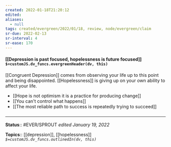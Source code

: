 ```yaml
---
created: 2022-01-18T21:20:12 
edited: 
aliases:
  - null
tags: created/evergreen/2022/01/18, review, node/evergreen/claim
sr-due: 2022-02-13
sr-interval: 4
sr-ease: 170
---
```


#### [[Depression is past focused, hopelessness is future focused]] `$=customJS.dv_funcs.evergreenHeader(dv, this)`

[[Congruent Depression]] comes from observing your life up to this point and being disappointed.
[[Hopelessness]] is giving up on your own ability to affect your life.

- [[Hope is not optimism it is a practice for producing change]]
- [[You can't control what happens]]
- [[The most reliable path to success is repeatedly trying to succeed]]

### <hr class="footnote"/>

**Status**:: #EVER/SPROUT
*edited January 19, 2022*

**Topics**:: [[depression]], [[hopelessness]]
*`$=customJS.dv_funcs.outlinedIn(dv, this)`*
